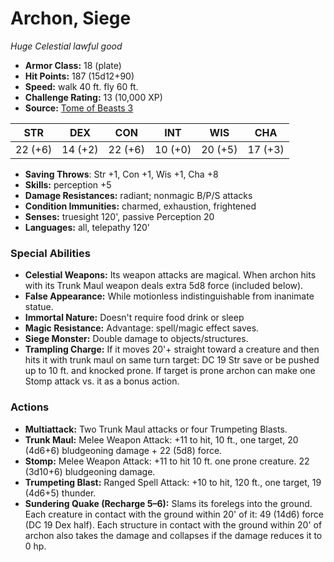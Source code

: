 # Archon, Siege

*Huge* *Celestial* *lawful good*

- **Armor Class:** 18 (plate)
- **Hit Points:** 187 (15d12+90)
- **Speed:** walk 40 ft. fly 60 ft.
- **Challenge Rating:** 13 (10,000 XP)
- **Source:** [Tome of Beasts 3](https://koboldpress.com/kpstore/product/tome-of-beasts-2-for-5th-edition/)

| STR | DEX | CON | INT | WIS | CHA |
| --- | --- | --- | --- | --- | --- |
| 22 (+6) | 14 (+2) | 22 (+6) | 10 (+0) | 20 (+5) | 17 (+3) |

- **Saving Throws**: Str +1, Con +1, Wis +1, Cha +8
- **Skills:** perception +5
- **Damage Resistances:** radiant; nonmagic B/P/S attacks
- **Condition Immunities:** charmed, exhaustion, frightened
- **Senses:** truesight 120', passive Perception 20
- **Languages:** all, telepathy 120'
### Special Abilities
- **Celestial Weapons:** Its weapon attacks are magical. When archon hits with its Trunk Maul weapon deals extra 5d8 force (included below).
- **False Appearance:** While motionless indistinguishable from inanimate statue.
- **Immortal Nature:** Doesn't require food drink or sleep
- **Magic Resistance:** Advantage: spell/magic effect saves.
- **Siege Monster:** Double damage to objects/structures.
- **Trampling Charge:** If it moves 20'+ straight toward a creature and then hits it with trunk maul on same turn target: DC 19 Str save or be pushed up to 10 ft. and knocked prone. If target is prone archon can make one Stomp attack vs. it as a bonus action.
### Actions
- **Multiattack:** Two Trunk Maul attacks or four Trumpeting Blasts.
- **Trunk Maul:** Melee Weapon Attack: +11 to hit, 10 ft., one target, 20 (4d6+6) bludgeoning damage + 22 (5d8) force.
- **Stomp:** Melee Weapon Attack: +11 to hit 10 ft. one prone creature. 22 (3d10+6) bludgeoning damage.
- **Trumpeting Blast:** Ranged Spell Attack: +10 to hit, 120 ft., one target, 19 (4d6+5) thunder.
- **Sundering Quake (Recharge 5–6):** Slams its forelegs into the ground. Each creature in contact with the ground within 20' of it: 49 (14d6) force (DC 19 Dex half). Each structure in contact with the ground within 20' of archon also takes the damage and collapses if the damage reduces it to 0 hp.
